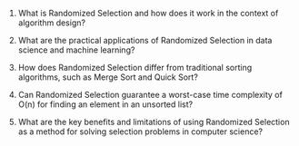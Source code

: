 

1. What is Randomized Selection and how does it work in the context of algorithm design?

2. What are the practical applications of Randomized Selection in data science and machine learning?

3. How does Randomized Selection differ from traditional sorting algorithms, such as Merge Sort and Quick Sort?

4. Can Randomized Selection guarantee a worst-case time complexity of O(n) for finding an element in an unsorted list?

5. What are the key benefits and limitations of using Randomized Selection as a method for solving selection problems in computer science?